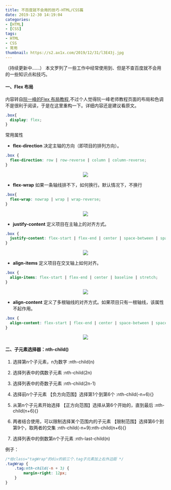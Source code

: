 ```yaml
---
title: 不百度就不会用的技巧-HTML/CSS篇
date: 2019-12-30 14:19:04
categories:
- [HTML]
- [CSS]
tags:
- HTML
- CSS
- 常用
thumbnail: https://s2.ax1x.com/2019/12/31/l3E43j.jpg
---
```

（持续更新中......）
本文罗列了一些工作中经常使用到、但是不查百度就不会用的一些知识点和技巧。

#### 一、Flex 布局
内容转自[阮一峰的Flex 布局教程](http://www.ruanyifeng.com/blog/2015/07/flex-grammar.html),不过个人觉得阮一峰老师教程页面的布局和色调不是很利于阅读，于是在这里重构一下。详细内容还是建议看原文。
```css
.box{
  display: flex;
}
```
常用属性
* **flex-direction**
决定主轴的方向（即项目的排列方向）。
```css
.box {
  flex-direction: row | row-reverse | column | column-reverse;
}
```
<!-- more -->
<div style="text-align:center;"><img src="http://www.ruanyifeng.com/blogimg/asset/2015/bg2015071005.png"></div>

* **flex-wrap**
如果一条轴线排不下，如何换行。默认情况下，不换行
```css
.box{
  flex-wrap: nowrap | wrap | wrap-reverse;
}
```
<div style="text-align:center;"><img src="http://www.ruanyifeng.com/blogimg/asset/2015/bg2015071006.png"></div>

* **justify-content**
定义项目在主轴上的对齐方式。
```css
.box {
  justify-content: flex-start | flex-end | center | space-between | space-around;
}
```
<div style="text-align:center;"><img src="http://www.ruanyifeng.com/blogimg/asset/2015/bg2015071010.png"></div>

* **align-items**
定义项目在交叉轴上如何对齐。
```css
.box {
  align-items: flex-start | flex-end | center | baseline | stretch;
}
```
<div style="text-align:center;"><img src="http://www.ruanyifeng.com/blogimg/asset/2015/bg2015071011.png"></div>

* **align-content**
定义了多根轴线的对齐方式。如果项目只有一根轴线，该属性不起作用。
```css
.box {
  align-content: flex-start | flex-end | center | space-between | space-around | stretch;
}
```
<div style="text-align:center;"><img src="http://www.ruanyifeng.com/blogimg/asset/2015/bg2015071012.png"></div>


#### 二、子元素选择器：**nth-child()**

1. 选择<span class="importantBlock">第n个</span>子元素，n为数字
<span class="backgroundBlock">:nth-child(n)</span>

2. 选择列表中的<span class="importantBlock">偶数</span>子元素
<span class="backgroundBlock">:nth-child(2n)</span>

3. 选择列表中的<span class="importantBlock">奇数</span>子元素
<span class="backgroundBlock">:nth-child(2n-1)</span>

4. 选择<span class="importantBlock">前n个</span>子元素
【负方向范围】选择第1个到第6个
<span class="backgroundBlock">:nth-child(-n+6){}</span>

5. <span class="importantBlock">从第n个</span>子元素开始选择
【正方向范围】选择从第6个开始的，直到最后
<span class="backgroundBlock">:nth-child(n+6){}</span>

6. 两者结合使用，可以限制选择<span class="importantBlock">某个范围内</span>的子元素
【限制范围】选择第6个到第9个，取两者的交集
<span class="backgroundBlock">:nth-child(-n+9):nth-child(n+6){}</span>

7. 选择列表中的<span class="importantBlock">倒数第n个</span>子元素
<span class="backgroundBlock">:nth-last-child(n)</span>

例子：
```css
/*给class="tagWrap"的div的前三个.tag子元素加上右外边距 */
.tagWrap {
    .tag:nth-child(-n + 3) {
        margin-right: 12px;
    }
}
```
